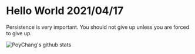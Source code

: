 # Hello World 2021/04/17

Persistence is very important. You should not give up unless you are forced to give up.

![PoyChang's github stats](https://github-readme-stats.vercel.app/api?username=poychang&show_icons=true&theme=dracula)
